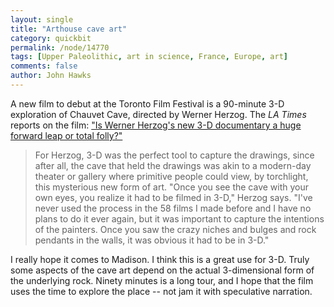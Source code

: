```yaml
---
layout: single 
title: "Arthouse cave art" 
category: quickbit
permalink: /node/14770
tags: [Upper Paleolithic, art in science, France, Europe, art] 
comments: false 
author: John Hawks 
---
```


A new film to debut at the Toronto Film Festival is a 90-minute 3-D exploration of Chauvet Cave, directed by Werner Herzog. The <i>LA Times</i> reports on the film: <a href="http://latimesblogs.latimes.com/the_big_picture/2010/09/is-werner-herzogs-new-3d-documentary-a-huge-forward-leap-or-total-folly.html">"Is Werner Herzog's new 3-D documentary a huge forward leap or total folly?"</a>

<blockquote>For Herzog, 3-D was the perfect tool to capture the drawings, since after all, the cave that held the drawings was akin to a modern-day theater or gallery where primitive people could view, by torchlight, this mysterious new form of art. "Once you see the cave with your own eyes, you realize it had to be filmed in 3-D," Herzog says. "I've never used the process in the 58 films I made before and I have no plans to do it ever again, but it was important to capture the intentions of the painters. Once you saw the crazy niches and bulges and rock pendants in the walls, it was obvious it had to be in 3-D."</blockquote>

I really hope it comes to Madison. I think this is a great use for 3-D. Truly some aspects of the cave art depend on the actual 3-dimensional form of the underlying rock. Ninety minutes is a long tour, and I hope that the film uses the time to explore the place -- not jam it with speculative narration. 

